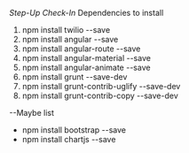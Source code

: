 *Step-Up Check-In*
Dependencies to install
1. npm install twilio --save
2. npm install angular --save
3. npm install angular-route --save
4. npm install angular-material --save
5. npm install angular-animate --save
6. npm install grunt --save-dev
7. npm install grunt-contrib-uglify --save-dev
8. npm install grunt-contrib-copy --save-dev

--Maybe list
 - npm install bootstrap --save
 - npm install chartjs --save
